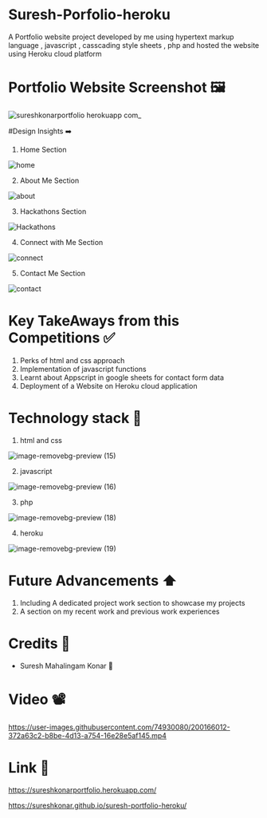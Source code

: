 # Suresh-Porfolio-heroku

A Portfolio website project developed by me using hypertext markup language , javascript , casscading style sheets , php and hosted the website using Heroku cloud platform 

# Portfolio Website Screenshot 🖼️

![sureshkonarportfolio herokuapp com_](https://user-images.githubusercontent.com/74930080/200161572-81473d3c-785d-48a7-8147-2613805a02ae.png)

#Design Insights ➡️

1) Home Section

![home](https://user-images.githubusercontent.com/74930080/200161781-86a6d50a-de13-48e6-b95d-93054128484f.png)

2) About Me Section

![about](https://user-images.githubusercontent.com/74930080/200161860-cb2f4842-3720-418b-a4a5-02c4347c93fb.png)

3) Hackathons Section

![Hackathons](https://user-images.githubusercontent.com/74930080/200161865-78ba3513-c36b-4045-9646-8c8a40e25458.png)

4) Connect with Me Section

![connect](https://user-images.githubusercontent.com/74930080/200161869-e704fa8a-b9e1-4863-a074-72d455054e86.png)

5) Contact Me Section

![contact](https://user-images.githubusercontent.com/74930080/200161875-0833c06f-72a3-4758-b36a-d624fb67c384.png)

# Key TakeAways from this Competitions ✅

1) Perks of html and css approach
2) Implementation of javascript functions 
3) Learnt about Appscript in google sheets for contact form data
4) Deployment of a Website on Heroku cloud application

# Technology stack 📝

1) html and css

![image-removebg-preview (15)](https://user-images.githubusercontent.com/74930080/200162330-54a9ac1a-2b7a-4503-a150-565272e0bf39.png)


2) javascript

![image-removebg-preview (16)](https://user-images.githubusercontent.com/74930080/200162359-755cd4d7-5d4a-45d1-8bed-06ba671ea20c.png)


3) php

![image-removebg-preview (18)](https://user-images.githubusercontent.com/74930080/200162369-f9be20e0-7201-4e7d-9207-4484feddd59a.png)


4) heroku

![image-removebg-preview (19)](https://user-images.githubusercontent.com/74930080/200162379-6377f570-a530-4199-9a0f-76dc009f8cf5.png)


# Future Advancements ⬆️

1) Including A dedicated project work section to showcase my projects
2) A section on my recent work and previous work experiences

# Credits 🏅

* Suresh Mahalingam Konar 🧠

# Video 📽️

https://user-images.githubusercontent.com/74930080/200166012-372a63c2-b8be-4d13-a754-16e28e5af145.mp4

# Link 🔗 

https://sureshkonarportfolio.herokuapp.com/

https://sureshkonar.github.io/suresh-portfolio-heroku/


